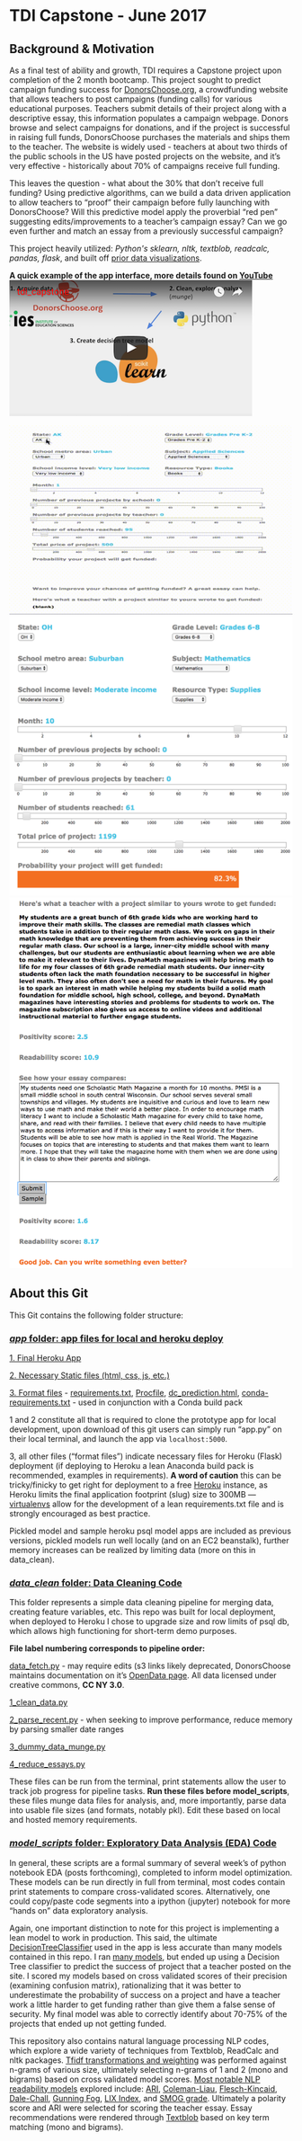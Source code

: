 # TDI Capstone - June 2017

## Background & Motivation
As a final test of ability and growth, TDI requires a Capstone project upon completion of the 2 month bootcamp. This project sought to predict campaign funding success for [DonorsChoose.org](https://www.donorschoose.org/), a crowdfunding website that allows teachers to post campaigns (funding calls) for various educational purposes. Teachers submit details of their project along with a descriptive essay, this information populates a campaign webpage. Donors browse and select campaigns for donations, and if the project is successful in raising full funds, DonorsChoose purchases the materials and ships them to the teacher. The website is widely used - teachers at about two thirds of the public schools in the US have posted projects on the website, and it’s very effective - historically about 70% of campaigns receive full funding.

This leaves the question - what about the 30% that don’t receive full funding? Using predictive algorithms, can we build a data driven application to allow teachers to “proof” their campaign before fully launching with DonorsChoose? Will this predictive model apply the proverbial “red pen” suggesting edits/improvements to a teacher’s campaign essay? Can we go even further and match an essay from a previously successful campaign?

This project heavily utilized: _Python's sklearn, nltk, textblob, readcalc, pandas, flask_, and built off [prior data visualizations](https://github.com/beilmanmich/donors_dashboard).

**A quick example of the app interface, more details found on [YouTube](https://www.youtube.com/watch?v=DtTbJT360Vk)** [![IMAGE ALT TEXT HERE](https://github.com/beilmanmich/cap_june_2017/blob/master/gif/video.png)](https://www.youtube.com/watch?v=DtTbJT360Vk)

<div style="text-align:center"><img src ="https://github.com/beilmanmich/cap_june_2017/blob/master/gif/out.gif" /></div>

<div style="text-align:center"><img src ="https://github.com/beilmanmich/cap_june_2017/blob/master/gif/example.png" /></div>
<div style="text-align:center"><img src ="https://github.com/beilmanmich/cap_june_2017/blob/master/gif/example_nlp.png" /></div>

## About this Git
This Git contains the following folder structure:

### [_app_ folder: app files for local and heroku deploy](https://github.com/beilmanmich/cap_june_2017/tree/master/app)

[1. Final Heroku App](https://github.com/beilmanmich/cap_june_2017/blob/master/app/app.py)

[2. Necessary Static files (html, css, js, etc.)](https://github.com/beilmanmich/cap_june_2017/tree/master/app/static)

[3. Format files](https://github.com/beilmanmich/cap_june_2017/tree/master/app) - [requirements.txt](https://github.com/beilmanmich/cap_june_2017/blob/master/app/requirements.txt), [Procfile](https://github.com/beilmanmich/cap_june_2017/blob/master/app/Procfile), [dc_prediction.html](https://github.com/beilmanmich/cap_june_2017/blob/master/app/dc_prediction.html), [conda-requirements.txt](https://github.com/beilmanmich/cap_june_2017/blob/master/app/conda-requirements.txt) - used in conjunction with a Conda build pack

1 and 2 constitute all that is required to clone the prototype app for local development, upon download of this git users can simply run “app.py” on their local terminal, and launch the app via `localhost:5000`.

3, all other files (“format files”) indicate necessary files for Heroku (Flask) deployment (if deploying to Heroku a lean Anaconda build pack is recommended, examples in requirements). **A word of caution** this can be tricky/finicky to get right for deployment to a free [Heroku](https://devcenter.heroku.com/articles/getting-started-with-python#introduction) instance, as Heroku limits the final application footprint (slug) size to 300MB — [virtualenvs](http://python-guide-pt-br.readthedocs.io/en/latest/dev/virtualenvs/) allow for the development of a lean requirements.txt file and is strongly encouraged as best practice.

Pickled model and sample heroku psql model apps are included as previous versions, pickled models run well locally (and on an EC2 beanstalk), further memory increases can be realized by limiting data (more on this in data_clean).

### [_data_clean_ folder: Data Cleaning Code](https://github.com/beilmanmich/cap_june_2017/tree/master/data_clean)
This folder represents a simple data cleaning pipeline for merging data, creating feature variables, etc. This repo was built for local deployment, when deployed to Heroku I chose to upgrade size and row limits of psql db, which allows high functioning for short-term demo purposes. 

**File label numbering corresponds to pipeline order:**

[data_fetch.py](https://github.com/beilmanmich/cap_june_2017/blob/master/data_clean/data_fetch.py) - may require edits (s3 links likely deprecated, DonorsChoose maintains documentation on it’s [OpenData page](https://research.donorschoose.org/t/download-opendata/33). All data licensed under creative commons, **CC NY 3.0**.

[1_clean_data.py](https://github.com/beilmanmich/cap_june_2017/blob/master/data_clean/1_clean_data.py)

[2_parse_recent.py](https://github.com/beilmanmich/cap_june_2017/blob/master/data_clean/2_parse_recent.py) - when seeking to improve performance, reduce memory by parsing smaller date ranges

[3_dummy_data_munge.py](https://github.com/beilmanmich/cap_june_2017/blob/master/data_clean/3_dummy_data_munge.py)

[4_reduce_essays.py](https://github.com/beilmanmich/cap_june_2017/blob/master/data_clean/4_reduce_essays.py)

These files can be run from the terminal, print statements allow the user to track job progress for pipeline tasks. **Run these files before model_scripts**, these files munge data files for analysis, and, more importantly, parse data into usable file sizes (and formats, notably pkl). Edit these based on local and hosted memory requirements.

### [_model_scripts_ folder: Exploratory Data Analysis (EDA) Code](https://github.com/beilmanmich/cap_june_2017/tree/master/model_scripts)

In general, these scripts are a formal summary of several week’s of python notebook EDA (posts forthcoming), completed to inform model optimization. These models can be run directly in full from terminal, most codes contain print statements to compare cross-validated scores. Alternatively, one could copy/paste code segments into a ipython (jupyter) notebook for more “hands on” data exploratory analysis.

Again, one important distinction to note for this project is implementing a lean model to work in production. This said, the ultimate [DecisionTreeClassifier](https://en.wikipedia.org/wiki/Decision_tree_learning) used in the app is less accurate than many models contained in this repo. I ran [many models](https://github.com/beilmanmich/cap_june_2017/blob/master/model_scripts/ens_method.py), but ended up using a Decision Tree classifier to predict the success of project that a teacher posted on the site. I scored my models based on cross validated scores of their precision (examining confusion matrix), rationalizing that it was better to underestimate the probability of success on a project and have a teacher work a little harder to get funding rather than give them a false sense of security. My final model was able to correctly identify about 70-75% of the projects that ended up not getting funded.

This repository also contains natural language processing NLP codes, which explore a wide variety of techniques from Textblob, ReadCalc and nltk packages. [Tfidf transformations and weighting](https://en.wikipedia.org/wiki/Tf%E2%80%93idf) was performed against n-grams of various size, ultimately selecting n-grams of 1 and 2 (mono and bigrams) based on cross validated model scores. [Most notable NLP readability models](https://github.com/beilmanmich/cap_june_2017/blob/master/model_scripts/calc_readability.py) explored include: [ARI](https://en.wikipedia.org/wiki/Automated_readability_index), [Coleman-Liau](https://en.wikipedia.org/wiki/Coleman%E2%80%93Liau_index), [Flesch-Kincaid](https://en.wikipedia.org/wiki/Flesch%E2%80%93Kincaid_readability_tests), [Dale-Chall](https://en.wikipedia.org/wiki/Dale%E2%80%93Chall_readability_formula), [Gunning Fog](https://en.wikipedia.org/wiki/Gunning_fog_index), [LIX Index](https://en.wikipedia.org/wiki/LIX), and [SMOG grade](https://en.wikipedia.org/wiki/SMOG). Ultimately a polarity score and ARI were selected for scoring the teacher essay. Essay recommendations were rendered through [Textblob](https://textblob.readthedocs.io/en/dev/) based on key term matching (mono and bigrams).